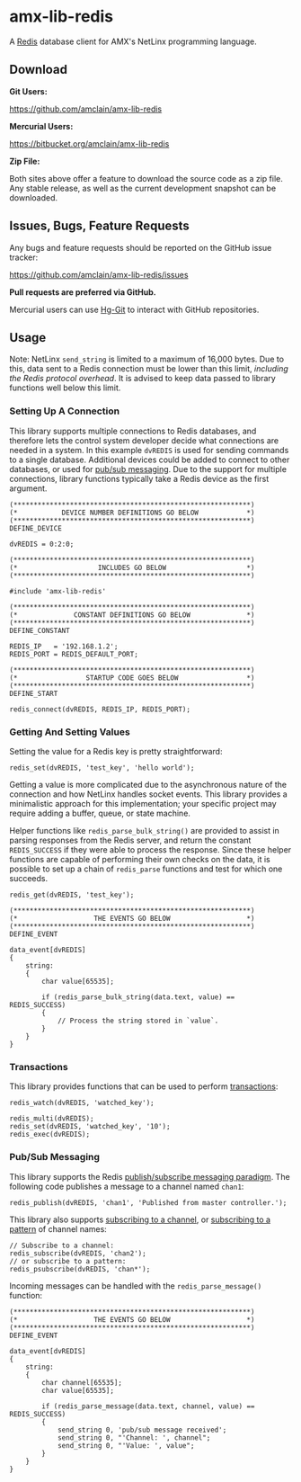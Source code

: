 # amx-lib-redis

A [Redis](http://redis.io/) database client for AMX's NetLinx programming
language.


## Download

**Git Users:**

https://github.com/amclain/amx-lib-redis


**Mercurial Users:**

https://bitbucket.org/amclain/amx-lib-redis


**Zip File:**

Both sites above offer a feature to download the source code as a zip file.
Any stable release, as well as the current development snapshot can be downloaded.


## Issues, Bugs, Feature Requests

Any bugs and feature requests should be reported on the GitHub issue tracker:

https://github.com/amclain/amx-lib-redis/issues


**Pull requests are preferred via GitHub.**

Mercurial users can use [Hg-Git](http://hg-git.github.io/) to interact with
GitHub repositories.


## Usage

Note: NetLinx `send_string` is limited to a maximum of 16,000 bytes. Due to
this, data sent to a Redis connection must be lower than this limit, *including
the Redis protocol overhead*. It is advised to keep data passed to library
functions well below this limit.

### Setting Up A Connection

This library supports multiple connections to Redis databases, and therefore
lets the control system developer decide what connections are needed in a
system. In this example `dvREDIS` is used for sending commands to a single
database. Additional devices could be added to connect to other databases,
or used for [pub/sub messaging](http://redis.io/topics/pubsub). Due to the
support for multiple connections, library functions typically take a Redis
device as the first argument.

```netlinx
(***********************************************************)
(*           DEVICE NUMBER DEFINITIONS GO BELOW            *)
(***********************************************************)
DEFINE_DEVICE

dvREDIS = 0:2:0;

(***********************************************************)
(*                    INCLUDES GO BELOW                    *)
(***********************************************************)

#include 'amx-lib-redis'

(***********************************************************)
(*              CONSTANT DEFINITIONS GO BELOW              *)
(***********************************************************)
DEFINE_CONSTANT

REDIS_IP   = '192.168.1.2';
REDIS_PORT = REDIS_DEFAULT_PORT;

(***********************************************************)
(*                 STARTUP CODE GOES BELOW                 *)
(***********************************************************)
DEFINE_START

redis_connect(dvREDIS, REDIS_IP, REDIS_PORT);
```


### Getting And Setting Values

Setting the value for a Redis key is pretty straightforward:

```netlinx
redis_set(dvREDIS, 'test_key', 'hello world');
```

Getting a value is more complicated due to the asynchronous nature of the
connection and how NetLinx handles socket events. This library provides a
minimalistic approach for this implementation; your specific project may require
adding a buffer, queue, or state machine.

Helper functions like `redis_parse_bulk_string()` are provided to assist in
parsing responses from the Redis server, and return the constant `REDIS_SUCCESS`
if they were able to process the response. Since these helper functions are
capable of performing their own checks on the data, it is possible to set up a
chain of `redis_parse` functions and test for which one succeeds.

```netlinx
redis_get(dvREDIS, 'test_key');
```

```netlinx
(***********************************************************)
(*                   THE EVENTS GO BELOW                   *)
(***********************************************************)
DEFINE_EVENT

data_event[dvREDIS]
{
    string:
    {
        char value[65535];
        
        if (redis_parse_bulk_string(data.text, value) == REDIS_SUCCESS)
        {
            // Process the string stored in `value`.
        }
    }
}
```


### Transactions

This library provides functions that can be used to perform [transactions](http://redis.io/topics/transactions):

```netlinx
redis_watch(dvREDIS, 'watched_key');

redis_multi(dvREDIS);
redis_set(dvREDIS, 'watched_key', '10');
redis_exec(dvREDIS);
```


### Pub/Sub Messaging

This library supports the Redis [publish/subscribe messaging paradigm](http://redis.io/topics/pubsub).
The following code publishes a message to a channel named `chan1`:

```netlinx
redis_publish(dvREDIS, 'chan1', 'Published from master controller.');
```

This library also supports [subscribing to a channel](http://redis.io/commands/subscribe),
or [subscribing to a pattern](http://redis.io/commands/psubscribe) of channel names:

```netlinx
// Subscribe to a channel:
redis_subscribe(dvREDIS, 'chan2');
// or subscribe to a pattern:
redis_psubscribe(dvREDIS, 'chan*');
```

Incoming messages can be handled with the `redis_parse_message()` function:

```netlinx
(***********************************************************)
(*                   THE EVENTS GO BELOW                   *)
(***********************************************************)
DEFINE_EVENT

data_event[dvREDIS]
{
    string:
    {
        char channel[65535];
        char value[65535];
        
        if (redis_parse_message(data.text, channel, value) == REDIS_SUCCESS)
        {
            send_string 0, 'pub/sub message received';
            send_string 0, "'Channel: ', channel";
            send_string 0, "'Value: ', value";
        }
    }
}
```
